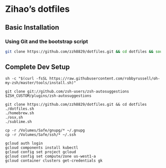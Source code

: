 # Zihao’s dotfiles

## Basic Installation

### Using Git and the bootstrap script

```bash
git clone https://github.com/zzh8829/dotfiles.git && cd dotfiles && source dotfiles.sh
```
## Complete Dev Setup

```
sh -c "$(curl -fsSL https://raw.githubusercontent.com/robbyrussell/oh-my-zsh/master/tools/install.sh)"

git clone git://github.com/zsh-users/zsh-autosuggestions $ZSH_CUSTOM/plugins/zsh-autosuggestions

git clone https://github.com/zzh8829/dotfiles.git && cd dotfiles
./dotfiles.sh
./homebrew.sh
./osx.sh
./sublime.sh

cp -r /Volumes/Safe/gnupg/* ~/.gnupg
cp -r /Volumes/Safe/ssh/* ~/.ssh

gcloud auth login
gcloud components install kubectl
gcloud config set project gcloud
gcloud config set compute/zone us-west1-a
gcloud container clusters get-credentials gk
```
